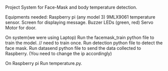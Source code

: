 Project 
System for Face-Mask and body temperature detection.

Equipments needed:
Raspberry pi (any model 3)
9MLX9061 temperature sensor.
Screen for displaying message.
Buzzer
LEDs (green, red)
Servo Motor for door.

On system(we were using Laptop)
Run the facemask_train python file to train the model. // need to train once.
Run detection python file to detect the face mask.
Run datasend python file to send the data collected to Raspberry. (You need to change the ip accordingly) 

On Raspberry pi
Run temperature.py.
